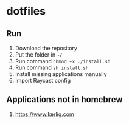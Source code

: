 # dotfiles

## Run
1. Download the repository
2. Put the folder in `~/`
3. Run command `chmod +x ./install.sh`
2. Run command `sh install.sh`
3. Install missing applications manually
4. Import Raycast config

## Applications not in homebrew

1. https://www.kerlig.com